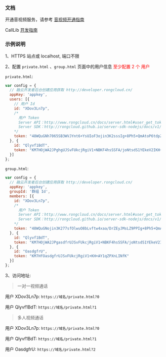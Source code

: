 ### 文档

开通音视频服务，请参考 [音视频开通指南](http://www.rongcloud.cn/docs/call.html#open)

CallLib [开发指南](http://www.rongcloud.cn/docs/web_calllib.html#CallLibInit)

### 示例说明

1、HTTPS 站点或 localhost, 端口不限

2、配置 `private.html` 、`group.html` 页面中的用户信息 <span style="color: red;">至少配置 2 个 用户</span>

`private.html`:

```js
var config = {
  // 融云开发者后台创建应用获取 http://developer.rongcloud.cn/
  appKey: 'appkey',
  users: [{
    // 用户 Id
    id: "XDov3Ln7p",
    /*
      用户 Token 
      Server API：http://www.rongcloud.cn/docs/server.html#user_get_token
      Server SDK：http://rongcloud.github.io/server-sdk-nodejs/docs/v1/user/user.html#register
    */ 
    token: "48WQuGNh7065SB3WVJYnt6+YsUIoF3ojin3K2sssIg+8Ph5+QmAtoP6tdpZUyLdaH"
  }, {
    id: "Qlyvf1BdT",
    token: "KM7HOjWA2JPghgUJSvFUkcjRgiV1+NBKF4hsSSFA/joNtsdS1YEkeV2IKH+AY1qZPXnLINfK"
  }]
};
```

`group.html`:

```js
var config = {
  // 融云开发者后台创建应用获取 http://developer.rongcloud.cn/
  appKey: 'appkey',
  groupId: '群组 Id',
  members: [{
    id: "XDov3Ln7p",
    /*
      用户 Token 
      Server API：http://www.rongcloud.cn/docs/server.html#user_get_token
      Server SDK：http://rongcloud.github.io/server-sdk-nodejs/docs/v1/user/user.html#register
    */ 
    token: "48WQuGNojin3K277sfOlwuO8bLvftw4xaa/DrZEyJMsLZ9PPIg+8Ph5+QmAtoP6tdpZUyLdaH"
  }, {
    id: "Qlyvf1BdT",
    token: "KM7HOjWA2JPgasdfrUJSvFUkcjRgiV1+NBKF4hsSSFA/joNtsdS1YEkeV2IKH+AY1qZPXnLINfK"
  }, {
    id: "OasdgfrU",
    token: "KM7HfOasdgfrUJSvFUkcjRgiV1+KH+AY1qZPXnLINfK"
  }]
};
```

3、访问地址:

>一对一视频通话

用户 XDov3Ln7p: `https://域名/private.html?0`

用户 Qlyvf1BdT: `https://域名/private.html?1`

>多人视频通话

用户 XDov3Ln7p: `https://域名/private.html?0`

用户 Qlyvf1BdT: `https://域名/private.html?1`

用户 OasdgfrU: `https://域名/private.html?2`


